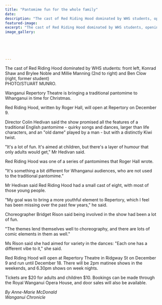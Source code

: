 ```yaml
---
title: "Pantomime fun for the whole family"
date: 
description: "The cast of Red Riding Hood dominated by WHS students, opening at Repertory Theatre in December 2016..."
featured-image: 
excerpt: "The cast of Red Riding Hood dominated by WHS students, opening at Repertory Theatre in December 2016."
image_gallery:
	
	
	
	
	
---
```


<p>The cast of Red Riding Hood dominated by WHS students: front left, Konrad Shaw and Brylee Noble and Millie Manning (2nd to right) and Ben Clow (right, former student)<br />PHOTO/STUART MUNRO.&nbsp;</p>
<p>Wanganui Repertory Theatre is bringing a traditional pantomime to Whanganui in time for Christmas.</p>
<p>Red Riding Hood, written by Roger Hall, will open at Repertory on December 9.</p>
<p>Director Colin Hedivan said the show promised all the features of a traditional English pantomime - quirky songs and dances, larger than life characters, and an "old dame" played by a man - but with a distinctly Kiwi twist.</p>
<p>"It's a lot of fun. It's aimed at children, but there's a layer of humour that only adults would get," Mr Hedivan said.</p>
<p>Red Riding Hood was one of a series of pantomimes that Roger Hall wrote.</p>
<p>"It's something a bit different for Whanganui audiences, who are not used to the traditional pantomime."</p>
<p>Mr Hedivan said Red Riding Hood had a small cast of eight, with most of those young people.</p>
<p>"My goal was to bring a more youthful element to Repertory, which I feel has been missing over the past few years," he said.</p>
<p>Choreographer Bridget Rison said being involved in the show had been a lot of fun.</p>
<p>"The themes lend themselves well to choreography, and there are lots of comic elements in them as well."</p>
<p>Ms Rison said she had aimed for variety in the dances: "Each one has a different vibe to it," she said.</p>
<p>Red Riding Hood will open at Repertory Theatre in Ridgway St on December 9 and run until December 18. There will be 2pm matinee shows in the weekends, and 6.30pm shows on week nights.</p>
<p>Tickets are $20 for adults and children $10. Bookings can be made through the Royal Wanganui Opera House, and door sales will also be available.</p>
<p><em>By Anne-Marie McDonald</em><br /><em>Wanganui Chronicle&nbsp;</em></p>

